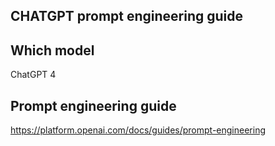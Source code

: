 ## CHATGPT prompt engineering guide

## Which model

ChatGPT 4

## Prompt engineering guide

https://platform.openai.com/docs/guides/prompt-engineering